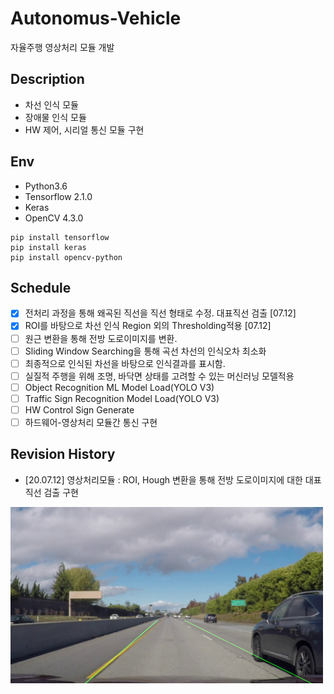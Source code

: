 # Autonomus-Vehicle

자율주행 영상처리 모듈 개발

## Description

- 차선 인식 모듈
- 장애물 인식 모듈
- HW 제어, 시리얼 통신 모듈 구현

## Env

- Python3.6
- Tensorflow 2.1.0
- Keras
- OpenCV 4.3.0

```buildoutcfg
pip install tensorflow
pip install keras
pip install opencv-python
```

## Schedule

- [X] 전처리 과정을 통해 왜곡된 직선을 직선 형태로 수정. 대표직선 검출 [07.12]
- [X] ROI를 바탕으로 차선 인식 Region 외의 Thresholding적용 [07.12]
- [ ] 원근 변환을 통해 전방 도로이미지를 변환.
- [ ] Sliding Window Searching을 통해 곡선 차선의 인식오차 최소화
- [ ] 최종적으로 인식된 차선을 바탕으로 인식결과를 표시함.
- [ ] 실질적 주행을 위해 조명, 바닥면 상태를 고려할 수 있는 머신러닝 모델적용
- [ ] Object Recognition ML Model Load(YOLO V3)
- [ ] Traffic Sign Recognition Model Load(YOLO V3)
- [ ] HW Control Sign Generate
- [ ] 하드웨어-영상처리 모듈간 통신 구현

## Revision History

- [20.07.12] 영상처리모듈 : ROI, Hough 변환을 통해 전방 도로이미지에 대한 대표 직선 검출 구현

<img src= "./Scripts/1.png" width="500px">
